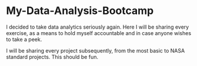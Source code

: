 # My-Data-Analysis-Bootcamp
I decided to take data analytics seriously again. Here I will be sharing every exercise, as a means to hold myself accountable and in case anyone wishes to take a peek.

I will be sharing every project subsequently, from the most basic to NASA standard projects.
This should be fun.
